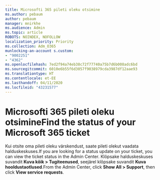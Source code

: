 ```yaml
---
title: Microsofti 365 pileti oleku otsimine
ms.author: pebaum
author: pebaum
manager: mnirkhe
ms.audience: Admin
ms.topic: article
ROBOTS: NOINDEX, NOFOLLOW
localization_priority: Priority
ms.collection: Adm_O365
munlocking-an-account s.custom:
- "9002251"
- "4362"
ms.openlocfilehash: 7ed2f94a74eb38c72f77740a75b7d6b008adc6bd
ms.sourcegitcommit: 6010e6b55f6d3057f9038979cda3987df12aae93
ms.translationtype: HT
ms.contentlocale: et-EE
ms.lasthandoff: 04/11/2020
ms.locfileid: "43231577"
---
```

# <a name="find-the-status-of-your-microsoft-365-ticket"></a><span data-ttu-id="741c9-102">Microsofti 365 pileti oleku otsimine</span><span class="sxs-lookup"><span data-stu-id="741c9-102">Find the status of your Microsoft 365 ticket</span></span>

<span data-ttu-id="741c9-103">Kui otsite oma pileti oleku värskendust, saate pileti olekut vaadata halduskeskuses.</span><span class="sxs-lookup"><span data-stu-id="741c9-103">If you are looking for a status update on your ticket, you can view the ticket status in the Admin Center.</span></span> <span data-ttu-id="741c9-104">Klõpsake halduskeskuses suvandit **Kuva kõik > Tugiteenused**, seejärel klõpsake suvandit **Kuva hooldustaotlused**.</span><span class="sxs-lookup"><span data-stu-id="741c9-104">From the Admin Center, click **Show All > Support**, then click **View service requests**.</span></span>
